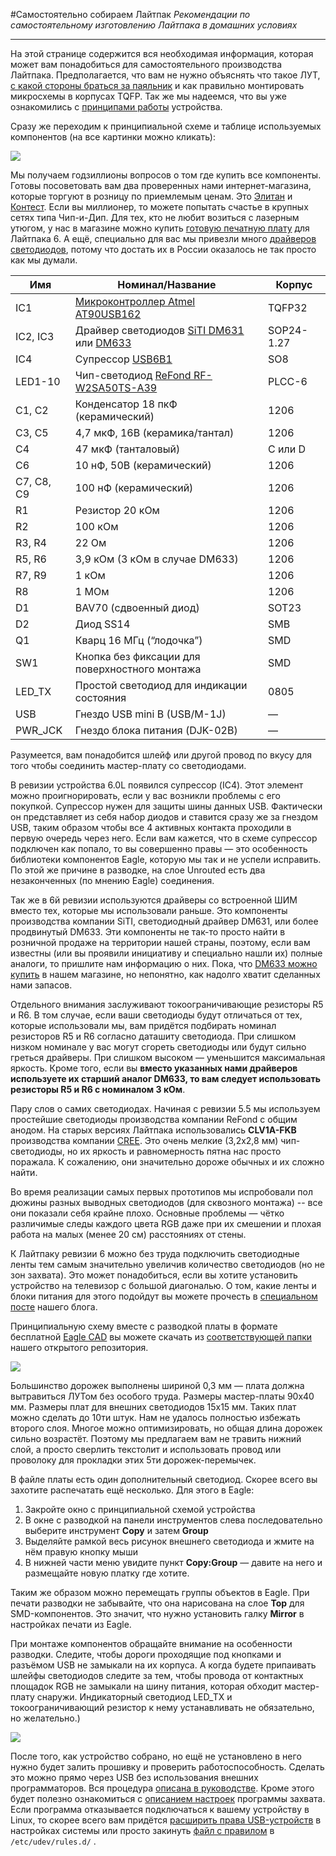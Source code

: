 #Самостоятельно собираем Лайтпак
_Рекомендации по самостоятельному изготовлению Лайтпака в домашних условиях_

---

На этой странице содержится вся необходимая информация, которая может вам понадобиться для самостоятельного производства Лайтпака. Предполагается, что вам не нужно объяснять что такое ЛУТ, [с какой стороны браться за паяльник](http://pixelkit.ru/post/4656674848) и как правильно монтировать микросхемы в корпусах TQFP. Так же мы надеемся, что вы уже ознакомились с [принципами работы](https://github.com/Atarity/Lightpack-docs/blob/master/RUS/%D0%9F%D1%80%D0%B8%D0%BD%D1%86%D0%B8%D0%BF_%D1%80%D0%B0%D0%B1%D0%BE%D1%82%D1%8B.md) устройства.

Сразу же переходим к принципиальной схеме и таблице используемых компонентов (на все картинки можно кликать):

[<img src="https://lh3.googleusercontent.com/-GFRW15vGMUw/T5aVKUs7AoI/AAAAAAAACww/qLcmBqVQ8DM/s700/Lightpack60L_schematics.png">](https://picasaweb.google.com/lh/photo/tcp2lSpN84zuY0T_PuVEv9MTjNZETYmyPJy0liipFm0?feat=directlink)

Мы получаем годзиллионы вопросов о том где купить все компоненты. Готовы посоветовать вам два проверенных нами интернет-магазина, которые торгуют в розницу по приемлемым ценам. Это [Элитан](http://elitan.ru/) и [Контест](http://www.elekont.ru/). Если вы миллионер, то можете попытать счастье в крупных сетях типа Чип-и-Дип. Для тех, кто не любит возиться с лазерным утюгом, у нас в магазине можно купить [готовую печатную плату](http://store.pixelkit.ru/catalog/lpack6-pcb.html) для Лайтпака 6. А ещё, специально для вас мы привезли много [драйверов светодиодов](http://store.pixelkit.ru/catalog/lightpack/led-drivers.html), потому что достать их в России оказалось не так просто как мы думали.

Имя | Номинал/Название | Корпус
--- | --- | ---
IC1	| [Микроконтроллер Atmel AT90USB162](http://www.atmel.com/dyn/resources/prod_documents/doc7707.pdf) | TQFP32
IC2, IC3 | Драйвер светодиодов [SiTI DM631](http://www.siti.com.tw/product/spec/LED/DM631.pdf) или [DM633](http://www.siti.com.tw/product/spec/LED/DM633.pdf) | SOP24-1.27
IC4 | Супрессор [USB6B1](http://www.st.com/internet/com/TECHNICAL_RESOURCES/TECHNICAL_LITERATURE/DATASHEET/CD00001361.pdf) | SO8
LED1-10 | Чип-светодиод [ReFond RF-W2SA50TS-A39](http://www.e-neon.ru/user_img/catalog_datasheets/rf-w2sa50ts-a39.pdf) | PLCC-6
C1, C2 | Конденсатор 18 пкФ (керамический) | 1206
С3, C5 | 4,7 мкФ, 16В (керамика/тантал) | 1206
С4 | 47 мкФ (танталовый) | C или D
C6 | 10 нФ, 50В (керамический) | 1206
C7, C8, C9 | 100 нФ (керамический) | 1206
R1 | Резистор 20 кОм | 1206
R2 | 100 кОм | 1206
R3, R4 | 22 Ом | 1206
R5, R6 | 3,9 кОм (3 кОм в случае DM633) | 1206
R7, R9 | 1 кОм | 1206
R8 | 1 МОм | 1206
D1 | BAV70 (сдвоенный диод) | SOT23
D2 | Диод SS14 | SMB
Q1 | Кварц 16 МГц (“лодочка”) | SMD
SW1 | Кнопка без фиксации для поверхностного монтажа | SMD
LED_TX | Простой светодиод для индикации состояния | 0805
USB | Гнездо USB mini B (USB/M-1J) | — 
PWR_JCK | Гнездо блока питания (DJK-02B) | — 

Разумеется, вам понадобится шлейф или другой провод по вкусу для того чтобы соединить мастер-плату со светодиодами.

В ревизии устройства 6.0L появился супрессор (IC4). Этот элемент можно проигнорировать, если у вас возникли проблемы с его покупкой. Супрессор нужен для защиты шины данных USB. Фактически он представляет из себя набор диодов и ставится сразу же за гнездом USB, таким образом чтобы все 4 активных контакта проходили в первую очередь через него. Если вам кажется, что в схеме супрессор подключен как попало, то вы совершенно правы — это особенность библиотеки компонентов Eagle, которую мы так и не успели исправить. По этой же причине в разводке, на слое Unrouted есть два незаконченных (по мнению Eagle) соединения.

Так же в 6й ревизии используются драйверы со встроенной ШИМ вместо тех, которые мы использовали раньше. Это компоненты производства компании SiTI, светодиодный драйвер DM631, или более продвинутый DM633. Эти компоненты не так-то просто найти в розничной продаже на территории нашей страны, поэтому, если вам известны (или вы проявили инициативу и специально нашли их) полные аналоги, то пришлите нам информацию о них. Пока, что [DM633 можно купить](http://store.pixelkit.ru/catalog/led-drivers.html) в нашем магазине, но непонятно, как надолго хватит сделанных нами запасов.

Отдельного внимания заслуживают токоограничивающие резисторы R5 и R6. В том случае, если ваши светодиоды будут отличаться от тех, которые использовали мы, вам придётся подбирать номинал резисторов R5 и R6 согласно даташиту светодиода. При слишком низком номинале у вас могут сгореть светодиоды или будут сильно греться драйверы. При слишком высоком — уменьшится максимальная яркость. Кроме того, если вы **вместо указанных нами драйверов используете их старший аналог DM633, то вам следует использовать резисторы R5 и R6 с номиналом 3 кОм**.

Пару слов о самих светодиодах. Начиная с ревизии 5.5 мы используем простейшие светодиоды производства компании ReFond с общим анодом. На старых версиях Лайтпака использовались **CLV1A-FKB** производства компании [CREE](http://www.cree.com/). Это очень мелкие (3,2х2,8 мм) чип-светодиоды, но их яркость и равномерность пятна нас просто поражала. К сожалению, они значительно дороже обычных и их сложно найти.

Во время реализации самых первых прототипов мы испробовали пол дюжины разных выводных светодиодов (для сквозного монтажа) -- все они показали себя крайне плохо. Основные проблемы — чётко различимые следы каждого цвета RGB даже при их смешении и плохая работа на малых (менее 20 см) расстояниях от стены.

К Лайтпаку ревизии 6 можно без труда подключить светодиодные ленты тем самым значительно увеличив количество светодиодов (но не зон захвата). Это может понадобиться, если вы хотите установить устройство на телевизор с большой диагональю. О том, какие ленты и блоки питания для этого подойдут вы можете прочесть в [специальном посте](http://pixelkit.ru/post/10930981074/5-5) нашего блога.

Принципиальную схему вместе с разводкой платы в формате бесплатной [Eagle CAD](http://cadsoft.de/) вы можете скачать из [соответствующей папки](https://github.com/Atarity/Lightpack/tree/master/Hardware) нашего открытого репозитория.

[<img src="https://lh3.googleusercontent.com/-YhRyNDFVunw/T5aVT6AlpKI/AAAAAAAACww/VAcb6jWTaok/s700/Lightpack60L_layout.png">](https://picasaweb.google.com/lh/photo/UDA16-O6El6-0XIG6WqC6dMTjNZETYmyPJy0liipFm0?feat=directlink)

Большинство дорожек выполнены шириной 0,3 мм — плата должна вытравиться ЛУТом без особого труда. Размеры мастер-платы 90х40 мм. Размеры плат для внешних светодиодов 15х15 мм. Таких плат можно сделать до 10ти штук. Нам не удалось полностью избежать второго слоя. Многое можно оптимизировать, но общая длина дорожек сильно возрастёт. Поэтому мы предлагаем вам не травить нижний слой, а просто сверлить текстолит и использовать провод или проволоку для прокладки этих 5ти дорожек-перемычек.

В файле платы есть один дополнительный светодиод. Скорее всего вы захотите распечатать ещё несколько. Для этого в Eagle:

1. Закройте окно с принципиальной схемой устройства
2. В окне с разводкой на панели инструментов слева последовательно выберите инструмент **Copy** и затем **Group**
3. Выделяйте рамкой весь рисунок внешнего светодиода и жмите на нём правую кнопку мыши
4. В нижней части меню увидите пункт **Copy:Group** — давите на него и размещайте новую платку где хотите.

Таким же образом можно перемещать группы объектов в Eagle.
При печати разводки не забывайте, что она нарисована на слое **Top** для SMD-компонентов. Это значит, что нужно установить галку **Mirror** в настройках печати из Eagle.

При монтаже компонентов обращайте внимание на особенности разводки. Следите, чтобы дороги проходящие под кнопками и разъёмом USB не замыкали на их корпуса. А когда будете припаивать шлейфы светодиодов следите за тем, чтобы провода от контактных площадок RGB не замыкали на шину питания, которая обходит мастер-плату снаружи. Индикаторный светодиод LED_TX и токоограничивающий резистор к нему устанавливать не обязательно, но желательно.)

[<img src="https://lh4.googleusercontent.com/-g7Uohz9O7Us/T5aVcs4LhOI/AAAAAAAACww/e-CSrzZL0Yk/s700/Lightpack60L_vert.jpg">](https://picasaweb.google.com/lh/photo/doYnyRKyTiXJ5ypE4_19vNMTjNZETYmyPJy0liipFm0?feat=directlink)

После того, как устройство собрано, но ещё не установлено в него нужно будет залить прошивку и проверить работоспособность. Сделать это можно прямо через USB без использования внешних программаторов. Вся процедура [описана в руководстве](https://github.com/Atarity/Lightpack-docs/blob/master/RUS/%D0%9E%D0%B1%D0%BD%D0%BE%D0%B2%D0%BB%D1%8F%D0%B5%D0%BC_%D0%BF%D1%80%D0%BE%D1%88%D0%B8%D0%B2%D0%BA%D1%83_%D0%9B%D0%B0%D0%B9%D1%82%D0%BF%D0%B0%D0%BA%D0%B0_%D0%BF%D1%80%D0%B8_%D0%BF%D0%BE%D0%BC%D0%BE%D1%89%D0%B8_%D1%83%D1%82%D0%B8%D0%BB%D0%B8%D1%82%D1%8B_FLIP.md). Кроме этого будет полезно ознакомиться с [описанием настроек](https://github.com/Atarity/Lightpack-docs/blob/master/RUS/%D0%9E%D0%BF%D0%B8%D1%81%D0%B0%D0%BD%D0%B8%D0%B5_%D0%BD%D0%B0%D1%81%D1%82%D1%80%D0%BE%D0%B5%D0%BA_%D0%9F%D1%80%D0%B8%D0%B7%D0%BC%D0%B0%D1%82%D0%B8%D0%BA%D0%B0.md) программы захвата. Если программа отказывается подключаться к вашему устройству в Linux, то скорее всего вам придётся [расширить права USB-устройств](http://tuxpool.blogspot.com/2009/12/changing-usb-device-permissions-in.html) в настройках системы или просто закинуть [файл c правилом](https://github.com/Atarity/Lightpack/blob/master/93-lightpack.rules) в `/etc/udev/rules.d/` .